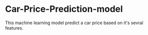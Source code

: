 # Car-Price-Prediction-model
This machine learning model predict a car price based on it's sevral features.

